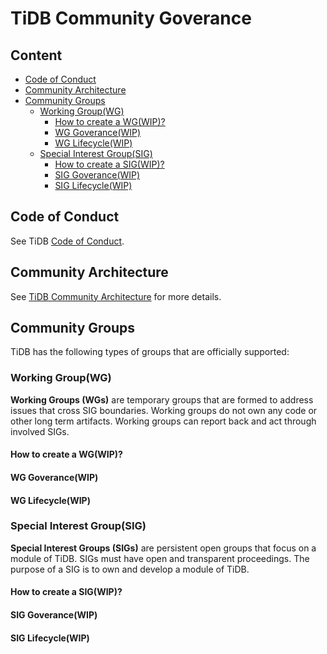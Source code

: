 # TiDB Community Goverance

## Content

<!-- vim-markdown-toc GFM -->

* [Code of Conduct](#code-of-conduct)
* [Community Architecture](#community-architecture)
* [Community Groups](#community-groups)
    * [Working Group(WG)](#working-groupwg)
        * [How to create a WG(WIP)?](#how-to-create-a-wgwip)
        * [WG Goverance(WIP)](#wg-goverancewip)
        * [WG Lifecycle(WIP)](#wg-lifecyclewip)
    * [Special Interest Group(SIG)](#special-interest-groupsig)
        * [How to create a SIG(WIP)?](#how-to-create-a-sigwip)
        * [SIG Goverance(WIP)](#sig-goverancewip)
        * [SIG Lifecycle(WIP)](#sig-lifecyclewip)

<!-- vim-markdown-toc -->

## Code of Conduct

See TiDB [Code of Conduct](../CODE_OF_CONDUCT.md).

## Community Architecture

See [TiDB Community Architecture](../architecture/README.md) for more details.

## Community Groups

TiDB has the following types of groups that are officially supported:

### Working Group(WG)

**Working Groups (WGs)** are temporary groups that are formed to address issues
that cross SIG boundaries. Working groups do not own any code or other long
term artifacts. Working groups can report back and act through involved SIGs.

#### How to create a WG(WIP)?

#### WG Goverance(WIP)

#### WG Lifecycle(WIP)

### Special Interest Group(SIG)

**Special Interest Groups (SIGs)** are persistent open groups that focus on a
module of TiDB. SIGs must have open and transparent proceedings. The purpose of
a SIG is to own and develop a module of TiDB.

#### How to create a SIG(WIP)?

#### SIG Goverance(WIP)

#### SIG Lifecycle(WIP)

